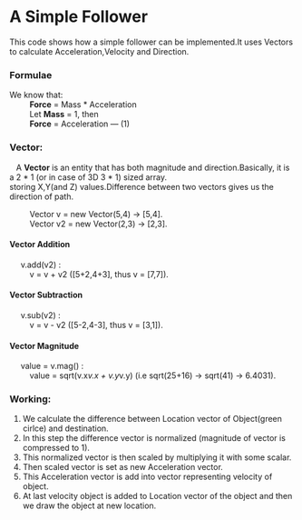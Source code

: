 # A Simple Follower

This code shows how a simple follower can be implemented.It uses Vectors to calculate Acceleration,Velocity and Direction.

### Formulae
 
 We know that:        
&nbsp;&nbsp; &nbsp; &nbsp; &nbsp; **Force** = Mass * Acceleration   
&nbsp;&nbsp; &nbsp; &nbsp; &nbsp; Let **Mass** = 1, then     
&nbsp;&nbsp; &nbsp; &nbsp; &nbsp; **Force** = Acceleration &mdash; (1)  

### Vector:
&nbsp;&nbsp; A **Vector** is an entity that has both magnitude and direction.Basically, it is a 2 * 1 (or in case of 3D 3 * 1) sized array.  
storing X,Y(and Z) values.Difference between two vectors gives us the direction of path.
    
&nbsp;&nbsp; &nbsp; &nbsp; &nbsp; Vector v = new Vector(5,4) -> [5,4].     
&nbsp;&nbsp; &nbsp; &nbsp; &nbsp; Vector v2 = new Vector(2,3) -> [2,3].    

#### Vector Addition
&nbsp;&nbsp; &nbsp; v.add(v2) :   
&nbsp;&nbsp; &nbsp; &nbsp; &nbsp; v = v + v2 ([5+2,4+3], thus v = [7,7]).  

#### Vector Subtraction
&nbsp;&nbsp; &nbsp; v.sub(v2) :   
&nbsp;&nbsp; &nbsp; &nbsp; &nbsp; v = v - v2 ([5-2,4-3], thus v = [3,1]).  

#### Vector Magnitude  
&nbsp;&nbsp; &nbsp; value = v.mag() :   
&nbsp;&nbsp; &nbsp; &nbsp; &nbsp; value = sqrt(v.x*v.x + v.y*v.y) (i.e sqrt(25+16) -> sqrt(41) -> 6.4031).     


### Working:
1. We calculate the difference between Location vector of Object(green cirlce) and destination.   
2. In this step the difference vector is normalized (magnitude of vector is compressed to 1).    
3. This normalized vector is then scaled by multiplying it with some scalar.    
4. Then scaled vector is set as new Acceleration vector.   
5. This Acceleration vector is add into vector representing velocity of object.  
6. At last velocity object is added to Location vector of the object and then we draw the object at new location.  

                
